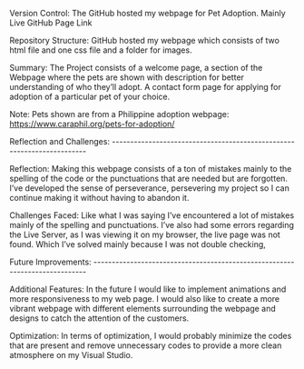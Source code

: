 Version Control: The GitHub hosted my webpage for Pet Adoption. Mainly Live GitHub Page Link

Repository Structure: GitHub hosted my webpage which consists of two html file and one css file and a folder for images. 

Summary: The Project consists of a welcome page, a section of the Webpage where the pets are shown with description for better understanding of who they’ll adopt.
A contact form page for applying for adoption of a particular pet of your choice.

Note: Pets shown are from a Philippine adoption webpage: https://www.caraphil.org/pets-for-adoption/

Reflection and Challenges: -----------------------------------------------------------------------

Reflection: Making this webpage consists of a ton of mistakes mainly to the spelling of the code or the punctuations that are needed but are forgotten.
I’ve developed the sense of perseverance, persevering my project so I can continue making it without having to abandon it. 

Challenges Faced: Like what I was saying I’ve encountered a lot of mistakes mainly of the spelling and punctuations. I’ve also had some errors regarding 
the Live Server, as I was viewing it on my browser, the live page was not found. Which I’ve solved mainly because I was not double checking,

Future Improvements:  ----------------------------------------------------------------------------

Additional Features: In the future I would like to implement animations and more responsiveness to my web page. I would also like to create 
a more vibrant webpage with different elements surrounding the webpage and designs to catch the attention of the customers.

Optimization: In terms of optimization, I would probably minimize the codes that are present and remove unnecessary codes to provide a more clean 
atmosphere on my Visual Studio.
